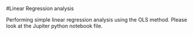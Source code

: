 #Linear Regression analysis

Performing simple linear regression analysis using the OLS method. Please look at the Jupiter python notebook file. 
